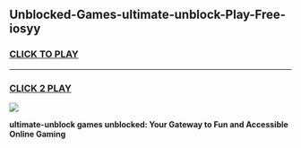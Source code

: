 
## Unblocked-Games-ultimate-unblock-Play-Free-iosyy
<h3>
<a href="https://premium76.site?title=ultimate-unblock&ref=18A1">CLICK TO PLAY</a></h3>
<hr>

<h3>
<a href="https://premium76.site?title=ultimate-unblock&ref=18A1">CLICK 2 PLAY</a>
  
</h3>

<a href="https://premium76.site?title=ultimate-unblock&ref=18A1"><img src="https://clearcache.store/games.png"></a>


**ultimate-unblock games unblocked: Your Gateway to Fun and Accessible Online Gaming**
